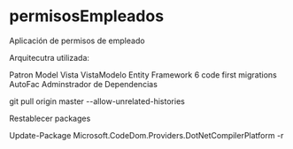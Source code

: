 # permisosEmpleados
Aplicación de permisos de empleado 

Arquitecutra utilizada: 

Patron Model Vista VistaModelo
Entity Framework 6 code first migrations
AutoFac Adminstrador de Dependencias


git pull origin master --allow-unrelated-histories

Restablecer packages

Update-Package Microsoft.CodeDom.Providers.DotNetCompilerPlatform -r


